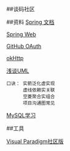 ##谈码社区

##资料
[Spring 文档](https://spring.io/guides)

[Spring Web](https://spring.io/guides/gs/serving-web-content/)

[GitHub OAuth](https://developer.github.com/apps/building-github-apps/creating-a-github-app/)

[okHttp](https://square.github.io/okhttp/)

[浅谈UML](https://blog.csdn.net/qq_35495763/article/details/80764914)

    口诀： 实箭泛化虚实现
          虚线依赖实关联
          空菱聚合实组合
          项目沟通图常见

[MySQL学习](https://www.runoob.com/mysql/mysql-create-database.html)

##工具

[Visual Paradigm社区版](https://www.visual-paradigm.com/cn/)